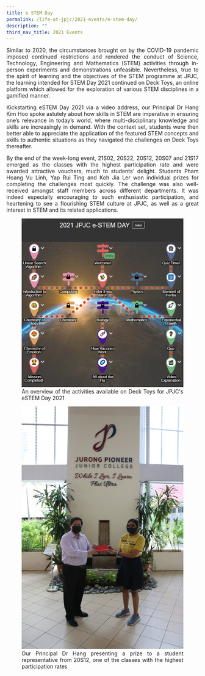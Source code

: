 ```yaml
---
title: e STEM Day
permalink: /life-at-jpjc/2021-events/e-stem-day/
description: ""
third_nav_title: 2021 Events
---
```

<div align=justify>
<p>
Similar to 2020, the circumstances brought on by the COVID-19 pandemic imposed continued restrictions and rendered the conduct of Science, Technology, Engineering and Mathematics (STEM) activities through in-person experiments and demonstrations unfeasible. Nevertheless, true to the spirit of learning and the objectives of the STEM programme at JPJC, the learning intended for STEM Day 2021 continued on Deck Toys, an online platform which allowed for the exploration of various STEM disciplines in a gamified manner.</p>

<p>
Kickstarting eSTEM Day 2021 via a video address, our Principal Dr Hang Kim Hoo spoke astutely about how skills in STEM are imperative in ensuring one’s relevance in today’s world, where multi-disciplinary knowledge and skills are increasingly in demand. With the context set, students were then better able to appreciate the application of the featured STEM concepts and skills to authentic situations as they navigated the challenges on Deck Toys thereafter.</p>

<p>
By the end of the week-long event, 21S02, 20S22, 20S12, 20S07 and 21S17 emerged as the classes with the highest participation rate and were awarded attractive vouchers, much to students’ delight. Students Pham Hoang Vu Linh, Yap Rui Ting and Koh Jia Ler won individual prizes for completing the challenges most quickly. The challenge was also well-received amongst staff members across different departments. It was indeed especially encouraging to such enthusiastic participation, and heartening to see a flourishing STEM culture at JPJC, as well as a great interest in STEM and its related applications.</p>

<figure>
<img src="/images/estem1.png">
<figcaption>An overview of the activities available on Deck Toys for JPJC's eSTEM Day 2021</figcaption>
</figure>

<figure>
<img src="/images/estem2.jpg">
<figcaption>Our Principal Dr Hang presenting a prize to a student representative from 20S12, one of the classes with the highest participation rates</figcaption>
</figure>